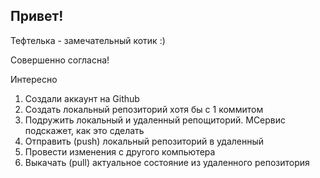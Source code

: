 ## Привет!

Тефтелька - замечательный котик :)


Совершенно согласна!

Интересно


1. Создали аккаунт на Github
2. Создать локальный репозиторий хотя бы с 1 коммитом
3. Подружить локальный и удаленный репощиторий. МСервис подскажет, как это сделать
4. Отправить (push) локальный репозиторий в удаленный
5. Провести изменения с другого компьютера
6. Выкачать (pull) актуальное состояние из удаленного репозитория
